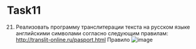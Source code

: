 # Task11
21. Реализовать программу транслитерации текста на русском языке английскими символами согласно следующим правилам: http://translit-online.ru/pasport.html
Правило
![image](https://user-images.githubusercontent.com/71034963/103906580-2e6b2600-5111-11eb-8af2-a2f9a374f201.png)
